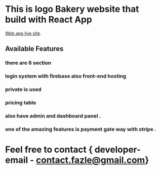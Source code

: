 # This is logo Bakery website that build with React App

 [Web app live site](https://logo-bakery.web.app/).

## Available Features



### there are 6 section 

### login system with firebase also front-end hosting
### private is used
### pricing table
### also have admin and dashboard panel .
### one of the amazing features is payment gate way with stripe .


# Feel free to contact { developer-email - contact.fazle@gmail.com}




